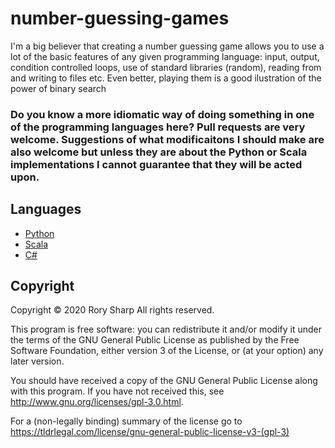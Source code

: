 # number-guessing-games
I'm a big believer that creating a number guessing game allows you to use a lot of the basic features of any given programming language: input, output, condition controlled loops, use of standard libraries (random), reading from and writing to files etc. Even better, playing them is a good ilustration of the power of binary search

### Do you know a more idiomatic way of doing something in one of the programming languages here? Pull requests are very welcome. Suggestions of what modificaitons I should make are also welcome but unless they are about the Python or Scala implementations I cannot guarantee that they will be acted upon.

## Languages
* [Python](game.py)
* [Scala](game.scala)
* [C#](game.cs)
## Copyright
Copyright © 2020  Rory Sharp All rights reserved.

This program is free software: you can redistribute it and/or modify
it under the terms of the GNU General Public License as published by
the Free Software Foundation, either version 3 of the License, or
(at your option) any later version.

You should have received a copy of the GNU General Public License
along with this program.  If you have not received this, see <http://www.gnu.org/licenses/gpl-3.0.html>.

For a (non-legally binding) summary of the license go to https://tldrlegal.com/license/gnu-general-public-license-v3-(gpl-3)

